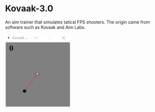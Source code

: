 # Kovaak-3.0
An aim trainer that simulates tatical FPS shooters. The origin came from software such as Kovaak and Aim Labs.

![Alt Text](https://github.com/lucianchauvin/Kovaak-3.0/blob/main/Capture.JPG)
